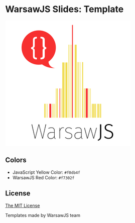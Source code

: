# WarsawJS Slides: Template

![Logo](/pictures/logo/warsawjs-logo-light.png)

## Colors

* JavaScript Yellow Color: `#f0db4f`
* WarsawJS Red Color: `#f7302f`

## License

[The MIT License](http://en.wikipedia.org/wiki/MIT_License)

Templates made by WarsawJS team

